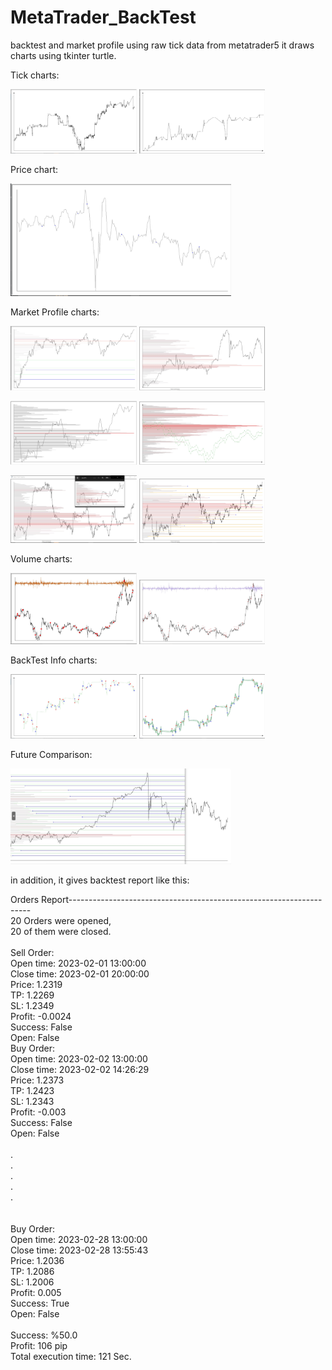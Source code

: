 # MetaTrader_BackTest
backtest and market profile using raw tick data from metatrader5
it draws charts using tkinter turtle.

Tick charts:

<img src="pics/1.JPG" width=40% height=auto> <img src="pics/2.JPG" width=40% height=auto> 

Price chart:

<img src="pics/3.JPG" width=70% height=auto> 

Market Profile charts:

<img src="pics/4.JPG" width=40% height=auto> <img src="pics/5.JPG" width=40% height=auto> 

<img src="pics/6.JPG" width=40% height=auto> <img src="pics/7.JPG" width=40% height=auto> 

<img src="pics/8.JPG" width=40% height=auto> <img src="pics/9.JPG" width=40% height=auto> 

Volume charts:

<img src="pics/10.JPG" width=40% height=auto> <img src="pics/11.JPG" width=40% height=auto> 

BackTest Info charts:

<img src="pics/14.JPG" width=40% height=auto> <img src="pics/13.JPG" width=40% height=auto>

Future Comparison:

<img src="pics/15.JPG" width=70% height=auto>


in addition, it gives backtest report like this:


Orders Report-------------------------------------------------------------------- <br>
20 Orders were opened, <br>
20 of them were closed.<br>
<br>
Sell Order:<br>
   Open time: 2023-02-01 13:00:00<br>
   Close time: 2023-02-01 20:00:00<br>
   Price: 1.2319<br>
   TP: 1.2269<br>
   SL: 1.2349<br>
   Profit: -0.0024<br>
   Success: False<br>
   Open: False<br>
Buy Order:<br>
   Open time: 2023-02-02 13:00:00<br>
   Close time: 2023-02-02 14:26:29<br>
   Price: 1.2373<br>
   TP: 1.2423<br>
   SL: 1.2343<br>
   Profit: -0.003<br>
   Success: False<br>
   Open: False<br>
<br>
.<br>
.<br>
.<br>
.<br>
.<br>
<br>
<br>
Buy Order:<br>
   Open time: 2023-02-28 13:00:00<br>
   Close time: 2023-02-28 13:55:43<br>
   Price: 1.2036<br>
   TP: 1.2086<br>
   SL: 1.2006<br>
   Profit: 0.005<br>
   Success: True<br>
   Open: False<br>
<br>
Success: %50.0<br>
Profit: 106 pip<br>
Total execution time: 121 Sec.<br>
<br>

